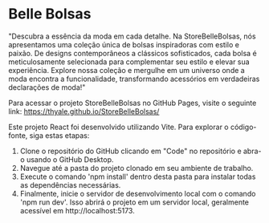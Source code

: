 # Belle Bolsas
 "Descubra a essência da moda em cada detalhe. Na StoreBelleBolsas, nós apresentamos uma coleção única de bolsas inspiradoras com estilo e paixão. De designs contemporâneos a clássicos sofisticados, cada bolsa é meticulosamente selecionada para complementar seu estilo e elevar sua experiência. Explore nossa coleção e mergulhe em um universo onde a moda encontra a funcionalidade, transformando acessórios em verdadeiras declarações de moda!"

Para acessar o projeto StoreBelleBolsas no GitHub Pages, visite o seguinte link: https://thyale.github.io/StoreBelleBolsas/

Este projeto React foi desenvolvido utilizando Vite. Para explorar o código-fonte, siga estas etapas:

1. Clone o repositório do GitHub clicando em "Code" no repositório e abra-o usando o GitHub Desktop.
2. Navegue até a pasta do projeto clonado em seu ambiente de trabalho.
3. Execute o comando 'npm install' dentro desta pasta para instalar todas as dependências necessárias.
4. Finalmente, inicie o servidor de desenvolvimento local com o comando 'npm run dev'. Isso abrirá o projeto em um servidor local, geralmente acessível em http://localhost:5173.
